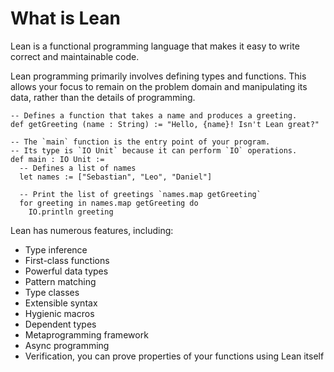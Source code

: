# What is Lean

Lean is a functional programming language that makes it easy to
write correct and maintainable code.

Lean programming primarily involves defining types and functions.
This allows your focus to remain on the problem domain and manipulating its data,
rather than the details of programming.

```lean
-- Defines a function that takes a name and produces a greeting.
def getGreeting (name : String) := "Hello, {name}! Isn't Lean great?"

-- The `main` function is the entry point of your program.
-- Its type is `IO Unit` because it can perform `IO` operations.
def main : IO Unit :=
  -- Defines a list of names
  let names := ["Sebastian", "Leo", "Daniel"]

  -- Print the list of greetings `names.map getGreeting`
  for greeting in names.map getGreeting do
    IO.println greeting
```

Lean has numerous features, including:

- Type inference
- First-class functions
- Powerful data types
- Pattern matching
- Type classes
- Extensible syntax
- Hygienic macros
- Dependent types
- Metaprogramming framework
- Async programming
- Verification, you can prove properties of your functions using Lean itself
